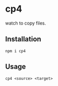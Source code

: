 # cp4

watch to copy files.

## Installation
```
npm i cp4
```

## Usage
```
cp4 <source> <target>
```

